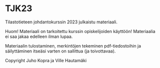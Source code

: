 # TJK23
Tilastotieteen johdantokurssin 2023 julkaistu materiaali.

Huom! Materiaali on tarkoitettu kurssin opiskelijoiden käyttöön! Materiaalia ei saa jakaa edelleen ilman lupaa.

Materiaalin tulostaminen, merkintöjen tekeminen pdf-tiedostoihin ja säilyttäminen itseäsi varten on sallittua (ja toivottavaa).

Copyright Juho Kopra ja Ville Hautamäki
